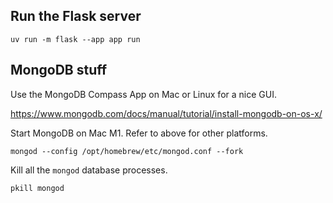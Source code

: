 ## Run the Flask server

```shell
uv run -m flask --app app run
```

## MongoDB stuff

Use the MongoDB Compass App on Mac or Linux for a nice GUI.

https://www.mongodb.com/docs/manual/tutorial/install-mongodb-on-os-x/

Start MongoDB on Mac M1. Refer to above for other platforms.

```shell
mongod --config /opt/homebrew/etc/mongod.conf --fork
```

Kill all the `mongod` database processes.

```shell
pkill mongod
```
